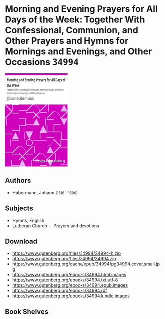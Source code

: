 # Morning and Evening Prayers for All Days of the Week: Together With Confessional, Communion, and Other Prayers and Hymns for Mornings and Evenings, and Other Occasions <kbd>34994</kbd>

![](./cover.medium.jpg "")

## Authors


 - Habermann, Johann <small>(1516 - 1590)</small>

## Subjects


 - Hymns, English
 - Lutheran Church -- Prayers and devotions

## Download


 - https://www.gutenberg.org/files/34994/34994-h.zip
 - https://www.gutenberg.org/files/34994/34994.zip
 - https://www.gutenberg.org/cache/epub/34994/pg34994.cover.small.jpg
 - https://www.gutenberg.org/ebooks/34994.html.images
 - https://www.gutenberg.org/ebooks/34994.txt.utf-8
 - https://www.gutenberg.org/ebooks/34994.epub.images
 - https://www.gutenberg.org/ebooks/34994.rdf
 - https://www.gutenberg.org/ebooks/34994.kindle.images

## Book Shelves


